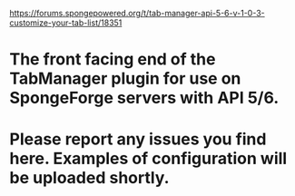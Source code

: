 https://forums.spongepowered.org/t/tab-manager-api-5-6-v-1-0-3-customize-your-tab-list/18351

# The front facing end of the TabManager plugin for use on SpongeForge servers with API 5/6.

# Please report any issues you find here. Examples of configuration will be uploaded shortly.
